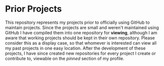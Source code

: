 # Prior Projects
This repository represents my projects prior to officially using GitHub to maintain projects.
Since the projects are small and weren't maintained using GitHub I have compiled them into one repository for **viewing**, although I am aware that working projects should be kept in their own repository. Please consider this as a display case, so that whomever is interested can view all my past projects in one easy location. After the development of these projects, I have since created new repositories for every project I create or contribute to, viewable on the *pinned* section of my profile.
